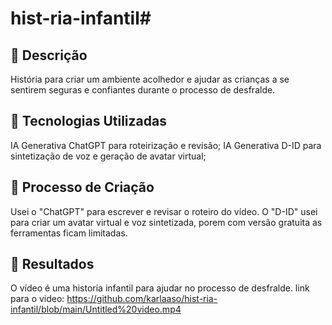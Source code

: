 # hist-ria-infantil# 

## 📒 Descrição
História para criar um ambiente acolhedor e ajudar as crianças a se sentirem seguras e confiantes durante o processo de desfralde.
## 🤖 Tecnologias Utilizadas
IA Generativa ChatGPT para roteirização e revisão;
IA Generativa D-ID para sintetização de voz e geração de avatar virtual;
## 🧐 Processo de Criação

Usei o "ChatGPT" para escrever e revisar o roteiro do vídeo. O "D-ID" usei para criar um avatar virtual e voz sintetizada, porem com versão gratuita as ferramentas ficam limitadas. 
## 🚀 Resultados
O vídeo é uma historia infantil para ajudar no processo de desfralde.
link para o video: https://github.com/karlaaso/hist-ria-infantil/blob/main/Untitled%20video.mp4


